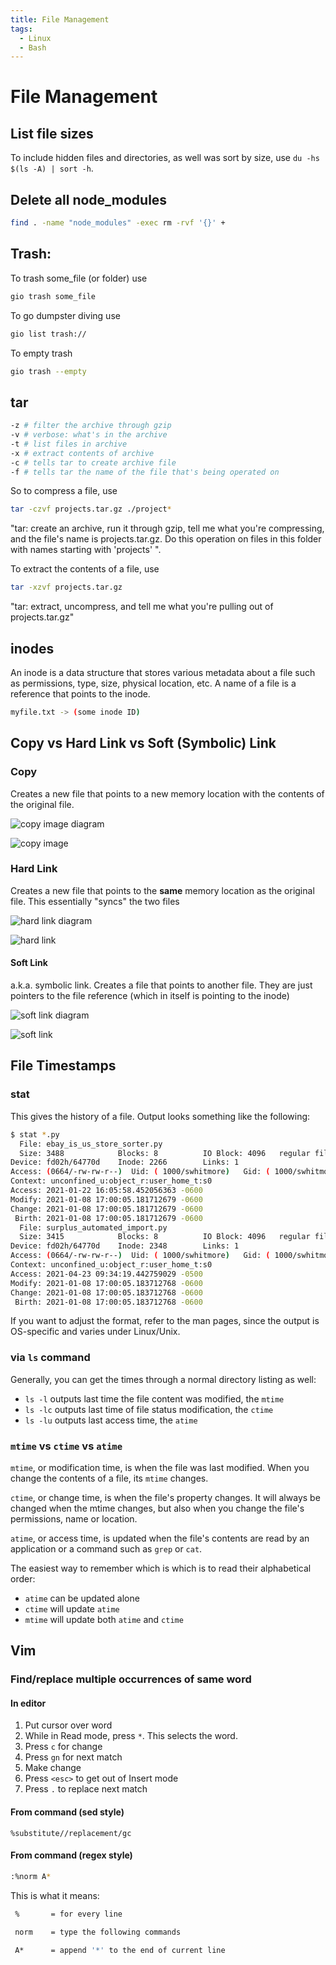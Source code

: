 ```yaml
---
title: File Management
tags:
  - Linux
  - Bash
---
```

# File Management

## List file sizes

To include hidden files and directories, as well was sort by size, use `du -hs $(ls -A) | sort -h`. 

## Delete all node_modules

```bash
find . -name "node_modules" -exec rm -rvf '{}' +
```

## Trash:

To trash some_file (or folder) use

```bash
gio trash some_file
```

To go dumpster diving use

```bash
gio list trash://
```

To empty trash

```bash
gio trash --empty
```

## tar

```bash
-z # filter the archive through gzip
-v # verbose: what's in the archive
-t # list files in archive
-x # extract contents of archive
-c # tells tar to create archive file
-f # tells tar the name of the file that's being operated on
```
So to compress a file, use

```bash
tar -czvf projects.tar.gz ./project*
```

"tar: create an archive, run it through gzip, tell me what you're compressing, and the file's name is projects.tar.gz. Do this operation on files in this folder with names starting with 'projects' ".

To extract the contents of a file, use

```bash
tar -xzvf projects.tar.gz
```
"tar: extract, uncompress, and tell me what you're pulling out of projects.tar.gz"

## inodes

An inode is a data structure that stores various metadata about a file such as permissions, type, size, physical location, etc. A name of a file is a reference that points to the inode. 

```bash
myfile.txt -> (some inode ID)
```

## Copy vs Hard Link vs Soft (Symbolic) Link

### Copy

Creates a new file that points to a new memory location with the contents of the original file.

![copy image diagram](./../images/copy-diagram.png)

![copy image](./../images/copy.png)

### Hard Link

Creates a new file that points to the **same** memory location as the original file. This essentially "syncs" the two files

![hard link diagram](./../images/hardlink-diagram.png)

![hard link](./../images/hardlink.png)

#### Soft Link

a.k.a. symbolic link. Creates a file that points to another file. They are just pointers to the file reference (which in itself is pointing to the inode)

![soft link diagram](./../images/symlink-diagram.png)

![soft link](./../images/symlink.png)

## File Timestamps

### stat

This gives the history of a file. Output looks something like the following:

```bash
$ stat *.py
  File: ebay_is_us_store_sorter.py
  Size: 3488            Blocks: 8          IO Block: 4096   regular file
Device: fd02h/64770d    Inode: 2266        Links: 1
Access: (0664/-rw-rw-r--)  Uid: ( 1000/swhitmore)   Gid: ( 1000/swhitmore)
Context: unconfined_u:object_r:user_home_t:s0
Access: 2021-01-22 16:05:58.452056363 -0600
Modify: 2021-01-08 17:00:05.181712679 -0600
Change: 2021-01-08 17:00:05.181712679 -0600
 Birth: 2021-01-08 17:00:05.181712679 -0600
  File: surplus_automated_import.py
  Size: 3415            Blocks: 8          IO Block: 4096   regular file
Device: fd02h/64770d    Inode: 2348        Links: 1
Access: (0664/-rw-rw-r--)  Uid: ( 1000/swhitmore)   Gid: ( 1000/swhitmore)
Context: unconfined_u:object_r:user_home_t:s0
Access: 2021-04-23 09:34:19.442759029 -0500
Modify: 2021-01-08 17:00:05.183712768 -0600
Change: 2021-01-08 17:00:05.183712768 -0600
 Birth: 2021-01-08 17:00:05.183712768 -0600
```

If you want to adjust the format, refer to the man pages, since the output is OS-specific and varies under Linux/Unix.

### via `ls` command

Generally, you can get the times through a normal directory listing as well:

- `ls -l` outputs last time the file content was modified, the `mtime`
- `ls -lc` outputs last time of file status modification, the `ctime`
- `ls -lu` outputs last access time, the `atime`

### `mtime` vs `ctime` vs `atime`

`mtime`, or modification time, is when the file was last modified. When you change the contents of a file, its `mtime` changes.

`ctime`, or change time, is when the file's property changes. It will always be changed when the mtime changes, but also when you change the file's permissions, name or location.

`atime`, or access time, is updated when the file's contents are read by an application or a command such as `grep` or `cat`.

The easiest way to remember which is which is to read their alphabetical order:

- `atime` can be updated alone
- `ctime` will update `atime`
- `mtime` will update both `atime` and `ctime`

## Vim

### Find/replace multiple occurrences of same word

#### In editor

1. Put cursor over word
2. While in Read mode, press `*`. This selects the word.
3. Press `c` for change
4. Press `gn` for next match
5. Make change
6. Press `<esc>` to get out of Insert mode
7. Press `.` to replace next match

#### From command (sed style)

`%substitute//replacement/gc`

#### From command (regex style)

```bash
:%norm A*
```

This is what it means:

```bash
 %       = for every line

 norm    = type the following commands

 A*      = append '*' to the end of current line
 ```
